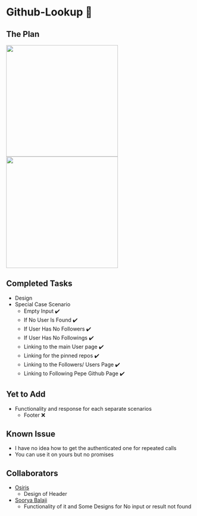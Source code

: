 # Github-Lookup 🔎


## The Plan
<p float="left">
  <img src="https://github.com/NirmithVictor/Github-Lookup/blob/main/Output_Default.png" width="300" />
  <img src="https://github.com/NirmithVictor/Github-Lookup/blob/main/Output_User.png" width="300" />
</p>

## Completed Tasks
- Design
- Special Case Scenario 
  - Empty Input ✔️
  - If No User Is Found ✔️
  - If User Has No Followers ✔️
  - If User Has No Followings ✔️
  - Linking to the main User page ✔️
  - Linking for the pinned repos ✔️
  - Linking to the Followers/ Users Page ✔️
  - Linking to Following Pepe Github Page ✔️

## Yet to Add
- Functionality and response for each separate scenarios
  - Footer ❌  

## Known Issue
- I have no idea how to get the authenticated one for repeated calls 
- You can use it on yours but no promises

## Collaborators
- [Osiris](https://github.com/PrivyLabs) 
    - Design of Header
- [Soorya Balaji](https://www.instagram.com/_celestial_03/) 
    - Functionality of it and Some Designs for No input or result not found

